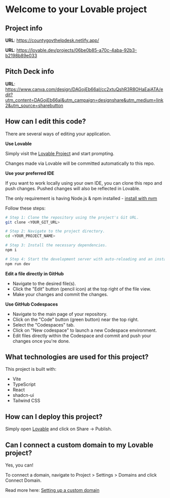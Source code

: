 # Welcome to your Lovable project

## Project info
**URL**: https://countygovthelpdesk.netlify.app/

**URL**: https://lovable.dev/projects/06be0b85-a70c-4aba-92b3-b2198b89e033

## Pitch Deck info

**URL**: https://www.canva.com/design/DAGojEb66aI/cc2xtuQshR3R8OHaEajATA/edit?utm_content=DAGojEb66aI&utm_campaign=designshare&utm_medium=link2&utm_source=sharebutton

## How can I edit this code?

There are several ways of editing your application.

**Use Lovable**

Simply visit the [Lovable Project](https://lovable.dev/projects/06be0b85-a70c-4aba-92b3-b2198b89e033) and start prompting.

Changes made via Lovable will be committed automatically to this repo.

**Use your preferred IDE**

If you want to work locally using your own IDE, you can clone this repo and push changes. Pushed changes will also be reflected in Lovable.

The only requirement is having Node.js & npm installed - [install with nvm](https://github.com/nvm-sh/nvm#installing-and-updating)

Follow these steps:

```sh
# Step 1: Clone the repository using the project's Git URL.
git clone <YOUR_GIT_URL>

# Step 2: Navigate to the project directory.
cd <YOUR_PROJECT_NAME>

# Step 3: Install the necessary dependencies.
npm i

# Step 4: Start the development server with auto-reloading and an instant preview.
npm run dev
```

**Edit a file directly in GitHub**

- Navigate to the desired file(s).
- Click the "Edit" button (pencil icon) at the top right of the file view.
- Make your changes and commit the changes.

**Use GitHub Codespaces**

- Navigate to the main page of your repository.
- Click on the "Code" button (green button) near the top right.
- Select the "Codespaces" tab.
- Click on "New codespace" to launch a new Codespace environment.
- Edit files directly within the Codespace and commit and push your changes once you're done.

## What technologies are used for this project?

This project is built with:

- Vite
- TypeScript
- React
- shadcn-ui
- Tailwind CSS

## How can I deploy this project?

Simply open [Lovable](https://lovable.dev/projects/06be0b85-a70c-4aba-92b3-b2198b89e033) and click on Share -> Publish.

## Can I connect a custom domain to my Lovable project?

Yes, you can!

To connect a domain, navigate to Project > Settings > Domains and click Connect Domain.

Read more here: [Setting up a custom domain](https://docs.lovable.dev/tips-tricks/custom-domain#step-by-step-guide)
